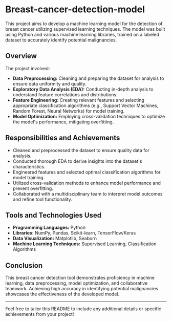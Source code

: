 # Breast-cancer-detection-model



This project aims to develop a machine learning model for the detection of breast cancer utilizing supervised learning techniques. The model was built using Python and various machine learning libraries, trained on a labeled dataset to accurately identify potential malignancies.

## Overview

The project involved:

- **Data Preprocessing:** Cleaning and preparing the dataset for analysis to ensure data uniformity and quality.
- **Exploratory Data Analysis (EDA):** Conducting in-depth analysis to understand feature correlations and distributions.
- **Feature Engineering:** Creating relevant features and selecting appropriate classification algorithms (e.g., Support Vector Machines, Random Forest, Neural Networks) for model training.
- **Model Optimization:** Employing cross-validation techniques to optimize the model's performance, mitigating overfitting.


## Responsibilities and Achievements

- Cleaned and preprocessed the dataset to ensure quality data for analysis.
- Conducted thorough EDA to derive insights into the dataset's characteristics.
- Engineered features and selected optimal classification algorithms for model training.
- Utilized cross-validation methods to enhance model performance and prevent overfitting.
- Collaborated with a multidisciplinary team to interpret model outcomes and refine tool functionality.

## Tools and Technologies Used

- **Programming Languages:** Python
- **Libraries:** NumPy, Pandas, Scikit-learn, TensorFlow/Keras
- **Data Visualization:** Matplotlib, Seaborn
- **Machine Learning Techniques:** Supervised Learning, Classification Algorithms

## Conclusion

This breast cancer detection tool demonstrates proficiency in machine learning, data preprocessing, model optimization, and collaborative teamwork. Achieving high accuracy in identifying potential malignancies showcases the effectiveness of the developed model.

---
Feel free to tailor this README to include any additional details or specific achievements from your project!
